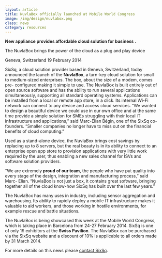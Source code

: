 ```yaml
---
layout: article
title: NuvlaBox officially launched at Mobile World Congress
image: /img/design/nuvlabox.png
class: news
category: resources
---
```


**New appliance provides affordable cloud solution for business .**

The NuvlaBox brings the power of the cloud as a plug and play device

Geneva, Switzerland 19 February 2014

SixSq, a cloud solution provider based in Geneva, Switzerland, today announced the launch of the **NuvlaBox**, a turn-key cloud solution for small to medium-sized enterprises. The box, about the size of a modem, comes pre- configured making it simple to use. The NuvlaBox is built entirely out of open source software and has the ability to run several applications simultaneously, supporting all standard operating systems. Applications can be installed from a local or remote app store, in a click. Its internal Wi-Fi network can connect to any device and access cloud services. “We wanted to design a beautiful device we could use in our own office and at the same time provide a simple solution for SMEs struggling with their local IT infrastructure and applications,” said Marc-Elian Bégin, one of the SixSq co- founders. “Smaller companies no longer have to miss out on the financial benefits of cloud computing.”

Used as a stand-alone device, the NuvlaBox brings cost savings by replacing up to 8 servers, but the real beauty is in its ability to connect to an enterprise open app store to provision applications with very little work required by the user, thus enabling a new sales channel for ISVs and software solution providers.

“We are extremely **proud of our team**, the people who have put quality into every stage of the design, integration and manufacturing process,” said Marc- Elian. “NuvlaBox is not just a box, it contains great software, bringing together all of the cloud know-how SixSq has built over the last few years.”

The NuvlaBox has many uses in industry, including sensor aggregation and warehousing. Its ability to rapidly deploy a mobile IT infrastructure makes it valuable to aid workers, and those working in hostile environments, for example rescue and battle situations.

The NuvlaBox is being showcased this week at the Mobile World Congress, which is taking place in Barcelona from 24-27 February 2014. SixSq is one of only 19 exhibitors at the **Swiss Pavilion**. The NuvlaBox can be purchased via the SixSq website and a discount of 10% is applicable to all orders made by 31 March 2014.


For more details on this news please [contact SixSq](mailto:info@sixsq.com).
